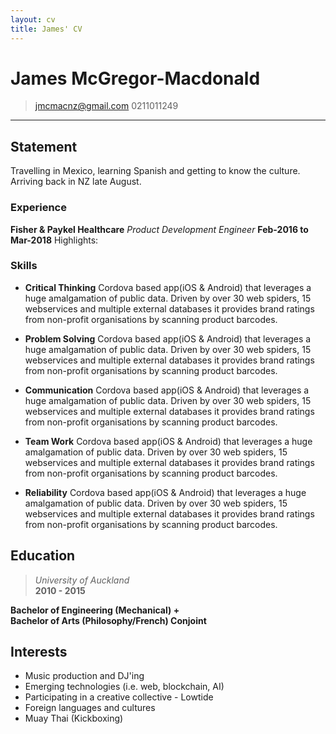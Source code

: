 ```yaml
---
layout: cv
title: James' CV
---
```


# James McGregor-Macdonald

> [jmcmacnz@gmail.com](mailto:jmcmacnz@gmail.com)
> 0211011249

---

## Statement

Travelling in Mexico, learning Spanish and getting to know the culture. Arriving back in NZ late August.

### Experience

**Fisher & Paykel Healthcare** _Product Development Engineer_ **Feb-2016 to Mar-2018**
Highlights:

### Skills

* **Critical Thinking**
	Cordova based app(iOS & Android) that leverages a huge amalgamation of public data. Driven by over 30 web spiders, 15 webservices and multiple external databases it provides brand ratings from non-profit organisations by scanning product barcodes.


* **Problem Solving**
	Cordova based app(iOS & Android) that leverages a huge amalgamation of public data. Driven by over 30 web spiders, 15 webservices and multiple external databases it provides brand ratings from non-profit organisations by scanning product barcodes.

* **Communication**
	Cordova based app(iOS & Android) that leverages a huge amalgamation of public data. Driven by over 30 web spiders, 15 webservices and multiple external databases it provides brand ratings from non-profit organisations by scanning product barcodes.

* **Team Work**
	Cordova based app(iOS & Android) that leverages a huge amalgamation of public data. Driven by over 30 web spiders, 15 webservices and multiple external databases it provides brand ratings from non-profit organisations by scanning product barcodes.

* **Reliability**
	Cordova based app(iOS & Android) that leverages a huge amalgamation of public data. Driven by over 30 web spiders, 15 webservices and multiple external databases it provides brand ratings from non-profit organisations by scanning product barcodes.

## Education

> _University of Auckland_  
> **2010 - 2015**

**Bachelor of Engineering (Mechanical) +**  
**Bachelor of Arts (Philosophy/French) Conjoint**

## Interests

* Music production and DJ'ing  
* Emerging technologies (i.e. web, blockchain, AI)  
* Participating in a creative collective - Lowtide  
* Foreign languages and cultures  
* Muay Thai (Kickboxing)

<!-- ### Footer

Last updated: Aug 2018 -->
